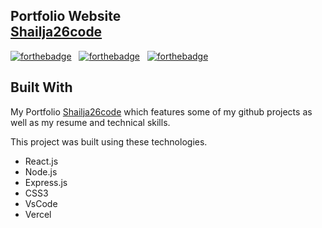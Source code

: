 <h2 align="Left">
  Portfolio Website <br/>
  <a href="https://shailja26code.github.io/MyPortfolio/" target="_blank">Shailja26code</a>
</h2>

[![forthebadge](https://forthebadge.com/images/badges/built-with-love.svg)](https://forthebadge.com) &nbsp;
[![forthebadge](https://forthebadge.com/images/badges/made-with-javascript.svg)](https://forthebadge.com) &nbsp;
[![forthebadge](https://forthebadge.com/images/badges/open-source.svg)](https://forthebadge.com) &nbsp;

## Built With

My Portfolio <a href="https://shailja26code.github.io/MyPortfolio/" target="_blank">Shailja26code</a> which features some of my github projects as well as my resume and technical skills.<br/>

This project was built using these technologies.

- React.js
- Node.js
- Express.js
- CSS3
- VsCode
- Vercel
